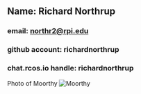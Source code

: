 ## Name: Richard Northrup 
### email: northr2@rpi.edu 
### github account: richardnorthrup
### chat.rcos.io handle: richardnorthrup
Photo of Moorthy ![Moorthy](images/msk.jpg)
